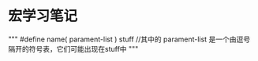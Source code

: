 # 宏学习笔记

"""  #define name( parament-list ) stuff
//其中的 parament-list 是一个由逗号隔开的符号表，它们可能出现在stuff中 """